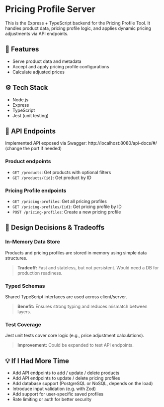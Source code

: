 # Pricing Profile Server

This is the Express + TypeScript backend for the Pricing Profile Tool. It handles product data, pricing profile logic, and applies dynamic pricing adjustments via API endpoints.

## 🚀 Features
- Serve product data and metadata
- Accept and apply pricing profile configurations
- Calculate adjusted prices


## ⚙️ Tech Stack
- Node.js
- Express
- TypeScript
- Jest (unit testing)

## 🔌 API Endpoints
Implemented API exposed via Swagger: http://localhost:8080/api-docs/#/ (change the port if needed)

### Product endpoints
- `GET /products`: Get products with optional filters
- `GET /products/{id}`: Get product by ID

### Pricing Profile endpoints
- `GET /pricing-profiles`: Get all pricing profiles
- `GET /pricing-profiles/{id}`: Get pricing profile by ID
- `POST /pricing-profiles`: Create a new pricing profile

## 📓 Design Decisions & Tradeoffs

### In-Memory Data Store
Products and pricing profiles are stored in memory using simple data structures.
> **Tradeoff:** Fast and stateless, but not persistent. Would need a DB for production readiness.

### Typed Schemas
Shared TypeScript interfaces are used across client/server.
> **Benefit:** Ensures strong typing and reduces mismatch between layers.

### Test Coverage
Jest unit tests cover core logic (e.g., price adjustment calculations).
> **Improvement:** Could be expanded to test API endpoints.


## 💡 If I Had More Time
- Add API endpoints to add / update / delete products
- Add API endpoints to update / delete pricing profiles
- Add database support (PostgreSQL or NoSQL, depends on the load)
- Introduce input validation (e.g. with Zod)
- Add support for user-specific saved profiles
- Rate limiting or auth for better security

